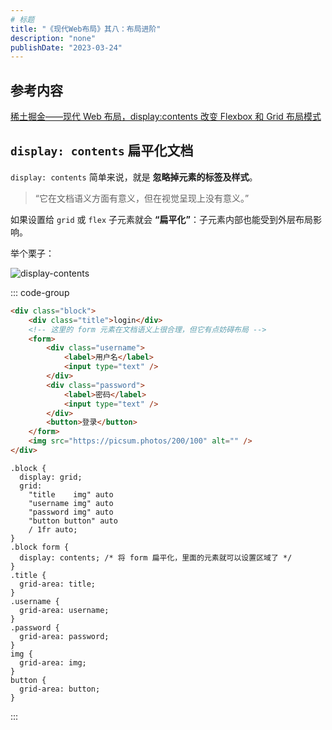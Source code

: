 ```yaml
---
# 标题
title: "《现代Web布局》其八：布局进阶"
description: "none"
publishDate: "2023-03-24"
---
```


## 参考内容

[稀土掘金——现代 Web 布局，display:contents 改变 Flexbox 和 Grid 布局模式](https://juejin.cn/book/7161370789680250917/section/7161624465313366046?suid=1908407916041614&source=pc)

## `display: contents` 扁平化文档

`display: contents` 简单来说，就是 **忽略掉元素的标签及样式**。

> “它在文档语义方面有意义，但在视觉呈现上没有意义。”

如果设置给 `grid` 或 `flex` 子元素就会 **“扁平化”**：子元素内部也能受到外层布局影响。

举个栗子：

![display-contents](https://s2.loli.net/2023/03/24/wvRlsrWqp3jJ4Li.png)

::: code-group

```html
<div class="block">
	<div class="title">login</div>
	<!-- 这里的 form 元素在文档语义上很合理，但它有点妨碍布局 -->
	<form>
		<div class="username">
			<label>用户名</label>
			<input type="text" />
		</div>
		<div class="password">
			<label>密码</label>
			<input type="text" />
		</div>
		<button>登录</button>
	</form>
	<img src="https://picsum.photos/200/100" alt="" />
</div>
```

```css{10-12}
.block {
  display: grid;
  grid:
    "title    img" auto
    "username img" auto
    "password img" auto
    "button button" auto
    / 1fr auto;
}
.block form {
  display: contents; /* 将 form 扁平化，里面的元素就可以设置区域了 */
}
.title {
  grid-area: title;
}
.username {
  grid-area: username;
}
.password {
  grid-area: password;
}
img {
  grid-area: img;
}
button {
  grid-area: button;
}
```

:::

